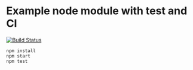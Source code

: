 # Example node module with test and CI 

[![Build Status](https://travis-ci.org/kun391/node-example.svg?branch=master)](https://travis-ci.org/kun391/node-example)

```
npm install
npm start
npm test
```
